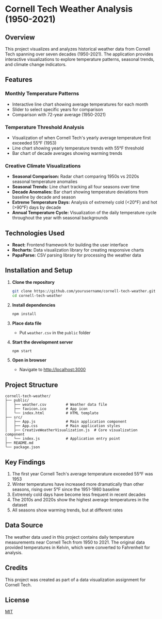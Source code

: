 # Cornell Tech Weather Analysis (1950-2021)

## Overview

This project visualizes and analyzes historical weather data from Cornell Tech spanning over seven decades (1950-2021). The application provides interactive visualizations to explore temperature patterns, seasonal trends, and climate change indicators.

## Features

### Monthly Temperature Patterns
- Interactive line chart showing average temperatures for each month
- Slider to select specific years for comparison
- Comparison with 72-year average (1950-2021)

### Temperature Threshold Analysis
- Visualization of when Cornell Tech's yearly average temperature first exceeded 55°F (1953)
- Line chart showing yearly temperature trends with 55°F threshold
- Bar chart of decade averages showing warming trends

### Creative Climate Visualizations
- **Seasonal Comparison:** Radar chart comparing 1950s vs 2020s seasonal temperature anomalies
- **Seasonal Trends:** Line chart tracking all four seasons over time
- **Decade Anomalies:** Bar chart showing temperature deviations from baseline by decade and season
- **Extreme Temperature Days:** Analysis of extremely cold (<20°F) and hot (>90°F) days by decade
- **Annual Temperature Cycle:** Visualization of the daily temperature cycle throughout the year with seasonal backgrounds

## Technologies Used

- **React:** Frontend framework for building the user interface
- **Recharts:** Data visualization library for creating responsive charts
- **PapaParse:** CSV parsing library for processing the weather data

## Installation and Setup

1. **Clone the repository**
   ```bash
   git clone https://github.com/yourusername/cornell-tech-weather.git
   cd cornell-tech-weather
   ```

2. **Install dependencies**
   ```bash
   npm install
   ```

3. **Place data file**
   - Put `weather.csv` in the `public` folder

4. **Start the development server**
   ```bash
   npm start
   ```

5. **Open in browser**
   - Navigate to [http://localhost:3000](http://localhost:3000)

## Project Structure

```
cornell-tech-weather/
├── public/
│   ├── weather.csv         # Weather data file
│   ├── favicon.ico         # App icon
│   └── index.html          # HTML template
├── src/
│   ├── App.js              # Main application component
│   ├── App.css             # Main application styles
│   ├── CreativeWeatherVisualization.js  # Core visualization component
│   └── index.js            # Application entry point
├── README.md
└── package.json
```

## Key Findings

1. The first year Cornell Tech's average temperature exceeded 55°F was 1953
2. Winter temperatures have increased more dramatically than other seasons, rising over 5°F since the 1951-1980 baseline
3. Extremely cold days have become less frequent in recent decades
4. The 2010s and 2020s show the highest average temperatures in the dataset
5. All seasons show warming trends, but at different rates

## Data Source

The weather data used in this project contains daily temperature measurements near Cornell Tech from 1950 to 2021. The original data provided temperatures in Kelvin, which were converted to Fahrenheit for analysis.

## Credits

This project was created as part of a data visualization assignment for Cornell Tech.

## License

[MIT](LICENSE)
